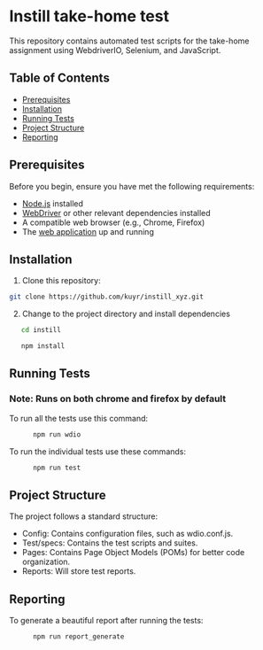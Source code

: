 # Instill take-home test

This repository contains automated test scripts for the take-home assignment using WebdriverIO, Selenium, and JavaScript.

## Table of Contents

- [Prerequisites](#prerequisites)
- [Installation](#installation)
- [Running Tests](#running-tests)
- [Project Structure](#project-structure)
- [Reporting](#reporting)

## Prerequisites

Before you begin, ensure you have met the following requirements:

- [Node.js](https://nodejs.org/) installed
- [WebDriver](https://webdriver.io/) or other relevant dependencies installed
- A compatible web browser (e.g., Chrome, Firefox)
- The [web application](https://www.globalsqa.com/angularJs-protractor/BankingProject/#/login) up and running

## Installation

1. Clone this repository:

```sh
git clone https://github.com/kuyr/instill_xyz.git

```

2. Change to the project directory and install dependencies

```sh
   cd instill

   npm install
```

## Running Tests

### Note: Runs on both chrome and firefox by default

To run all the tests use this command:

```bash
      npm run wdio
```

To run the individual tests use these commands:

```bash
      npm run test

```

## Project Structure

The project follows a standard structure:

- Config: Contains configuration files, such as wdio.conf.js.
- Test/specs: Contains the test scripts and suites.
- Pages: Contains Page Object Models (POMs) for better code organization.
- Reports: Will store test reports.

## Reporting

To generate a beautiful report after running the tests:

```bash
      npm run report_generate

```
